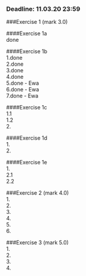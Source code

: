 ### Deadline: 11.03.20 23:59

###Exercise 1 (mark 3.0)

####Exercise 1a <br />
done<br />

####Exercise 1b <br />
1.done<br />
2.done<br />
3.done<br />
4.done<br />
5.done - Ewa<br />
6.done - Ewa<br />
7.done - Ewa<br />

####Exercise 1c<br />
1.1<br />
1.2<br />
2.<br />

####Exercise 1d<br />
1.<br />
2.<br />

####Exercise 1e<br />
1.<br />
2.1<br />
2.2<br />

###Exercise 2 (mark 4.0)<br />
1.<br />
2.<br />
3.<br />
4.<br />
5.<br />
6.<br />

###Exercise 3 (mark 5.0)<br />
1.<br />
2.<br />
3.<br />
4.<br />
